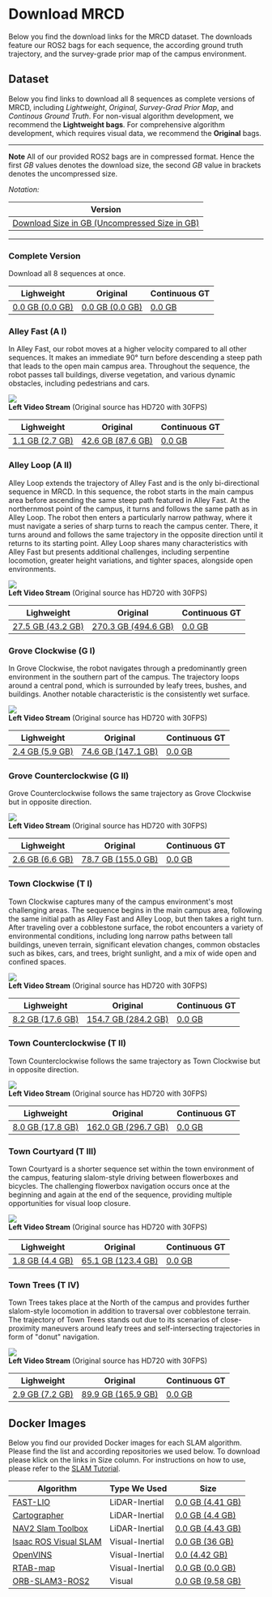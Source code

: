 # Download MRCD
Below you find the download links for the MRCD dataset. The downloads feature our ROS2 bags for each sequence, the according ground truth trajectory, and the survey-grade prior map of the campus environment.



## Dataset

Below you find links to download all 8 sequences as complete versions of MRCD, including *Lightweight*, *Original*, *Survey-Grad Prior Map*, and *Continous Ground Truth*. For non-visual algorithm development, we recommend the **Lightweight bags**. For comprehensive algorithm development, which requires visual data, we recommend the **Original** bags. 

---
**Note** All of our provided ROS2 bags are in compressed format. Hence the first *GB* values denotes the download size, the second *GB* value in brackets denotes the uncompressed size.

*Notation:*

| Version |
|-|
 [Download Size in GB (Uncompressed Size in GB)](https://sm20598.github.io/downloads)|


---

### Complete Version
Download all 8 sequences at once.

| Lighweight | Original | Continuous GT |
|-|-|-|
| [0.0 GB (0.0 GB)](https://sm20598.github.io/downloads)| [0.0 GB (0.0 GB)](https://sm20598.github.io/downloads)| [0.0 GB](https://sm20598.github.io/downloads) |

### Alley Fast (A I)
In Alley Fast, our robot moves at a higher velocity compared to all other sequences. It makes an immediate 90° turn before descending a steep path that leads to the open main campus area. Throughout the sequence, the robot passes tall buildings, diverse vegetation, and various dynamic obstacles, including pedestrians and cars.

![](gifs/alley_fast_left.gif)<br>
**Left Video Stream** (Original source has HD720 with 30FPS)

| Lighweight | Original | Continuous GT |
|-|-|-| 
| [1.1 GB (2.7 GB)](https://sm20598.github.io/downloads)| [42.6 GB (87.6 GB)](https://sm20598.github.io/downloads)| [0.0 GB](https://sm20598.github.io/downloads) |

### Alley Loop (A II)
Alley Loop extends the trajectory of Alley Fast and is the only bi-directional sequence in MRCD. In this sequence, the robot starts in the main campus area before ascending the same steep path featured in Alley Fast. At the northernmost point of the campus, it turns and follows the same path as in Alley Loop. The robot then enters a particularly narrow pathway, where it must navigate a series of sharp turns to reach the campus center. There, it turns around and follows the same trajectory in the opposite direction until it returns to its starting point. Alley Loop shares many characteristics with Alley Fast but presents additional challenges, including serpentine locomotion, greater height variations, and tighter spaces, alongside open environments.

![](gifs/alley_loop_left.gif)<br>
**Left Video Stream** (Original source has HD720 with 30FPS)

| Lighweight | Original | Continuous GT |
|-|-|-|
| [27.5 GB (43.2 GB)](https://sm20598.github.io/downloads)| [270.3 GB (494.6 GB)](https://sm20598.github.io/downloads)| [0.0 GB](https://sm20598.github.io/downloads) | 

### Grove Clockwise (G I)
In Grove Clockwise, the robot navigates through a predominantly green environment in the southern part of the campus. The trajectory loops around a central pond, which is surrounded by leafy trees, bushes, and buildings. Another notable characteristic is the consistently wet surface.

![](gifs/grove_clockwise_left.gif)<br>
**Left Video Stream** (Original source has HD720 with 30FPS)

| Lighweight | Original | Continuous GT |
|-|-|-|
| [2.4 GB (5.9 GB)](https://sm20598.github.io/downloads)| [74.6 GB (147.1 GB)](https://sm20598.github.io/downloads)| [0.0 GB](https://sm20598.github.io/downloads) | 

### Grove Counterclockwise (G II)
Grove Counterclockwise follows the same trajectory as Grove Clockwise but in opposite direction.

![](gifs/grove_counterclockwise_left.gif)<br>
**Left Video Stream** (Original source has HD720 with 30FPS)

| Lighweight | Original | Continuous GT |
|-|-|-|
| [2.6 GB (6.6 GB)](https://sm20598.github.io/downloads)| [78.7 GB (155.0 GB)](https://sm20598.github.io/downloads)| [0.0 GB](https://sm20598.github.io/downloads) | 

### Town Clockwise (T I)
Town Clockwise captures many of the campus environment's most challenging areas. The sequence begins in the main campus area, following the same initial path as Alley Fast and Alley Loop, but then takes a right turn. After traveling over a cobblestone surface, the robot encounters a variety of environmental conditions, including long narrow paths between tall buildings, uneven terrain, significant elevation changes, common obstacles such as bikes, cars, and trees, bright sunlight, and a mix of wide open and confined spaces.

![](gifs/town_clockwise_left.gif)<br>
**Left Video Stream** (Original source has HD720 with 30FPS)

| Lighweight | Original | Continuous GT |
|-|-|-|
| [8.2 GB (17.6 GB)](https://sm20598.github.io/downloads)| [154.7 GB (284.2 GB)](https://sm20598.github.io/downloads)| [0.0 GB](https://sm20598.github.io/downloads) | 

### Town Counterclockwise (T II)
Town Counterclockwise follows the same trajectory as Town Clockwise but in opposite direction.

![](gifs/town_counterclockwise_left.gif)<br>
**Left Video Stream** (Original source has HD720 with 30FPS)

| Lighweight | Original | Continuous GT |
|-|-|-|
| [8.0 GB (17.8 GB)](https://sm20598.github.io/downloads)| [162.0 GB (296.7 GB)](https://sm20598.github.io/downloads)| [0.0 GB](https://sm20598.github.io/downloads) | 

### Town Courtyard (T III)
Town Courtyard is a shorter sequence set within the town environment of the campus, featuring slalom-style driving between flowerboxes and bicycles. The challenging flowerbox navigation occurs once at the beginning and again at the end of the sequence, providing multiple opportunities for visual loop closure.

![](gifs/town_courtyard_left.gif)<br>
**Left Video Stream** (Original source has HD720 with 30FPS)

| Lighweight | Original | Continuous GT |
|-|-|-|
| [1.8 GB (4.4 GB)](https://sm20598.github.io/downloads)| [65.1 GB (123.4 GB)](https://sm20598.github.io/downloads)| [0.0 GB](https://sm20598.github.io/downloads) | 

### Town Trees (T IV)
Town Trees takes place at the North of the campus and provides further slalom-style locomotion in addition to traversal over cobblestone terrain. The trajectory of Town Trees stands out due to its scenarios of close-proximity maneuvers around leafy trees and self-intersecting trajectories in form of "donut" navigation.

![](gifs/town_trees_left.gif)<br>
**Left Video Stream** (Original source has HD720 with 30FPS)

| Lighweight | Original | Continuous GT |
|-|-|-|
| [2.9 GB (7.2 GB)](https://sm20598.github.io/downloads)| [89.9 GB (165.9 GB)](https://sm20598.github.io/downloads)| [0.0 GB](https://sm20598.github.io/downloads) |

## Docker Images
Below you find our provided Docker images for each SLAM algorithm. Please find the list and according repositories we used below. To download please klick on the links in Size column. For instructions on how to use, please refer to the [SLAM Tutorial](https://sm20598.github.io/slam-tutorial).


| Algorithm | Type We Used | Size |
|-|-|-|
| [FAST-LIO](https://github.com/hku-mars/FAST_LIO.git)| LiDAR-Inertial | [0.0 GB (4.41 GB)](https://sm20598.github.io/downloads)|
| [Cartographer](https://github.com/cartographer-project/cartographer) | LiDAR-Inertial | [0.0 GB (4.4 GB)](https://sm20598.github.io/downloads)|
| [NAV2 Slam Toolbox](https://github.com/SteveMacenski/slam_toolbox) | LiDAR-Inertial  | [0.0 GB (4.43 GB)](https://sm20598.github.io/downloads)|
| [Isaac ROS Visual SLAM](https://github.com/NVIDIA-ISAAC-ROS/isaac_ros_visual_slam) | Visual-Inertial   | [0.0 GB (36 GB)](https://sm20598.github.io/downloads)|
| [OpenVINS](https://github.com/rpng/open_vins/tree/master) | Visual-Inertial  | [0.0 (4.42 GB)](https://sm20598.github.io/downloads)|
| [RTAB-map](https://github.com/introlab/rtabmap_ros) | Visual-Inertial | [0.0 GB (0.0 GB)](https://sm20598.github.io/downloads)|
| [ORB-SLAM3-ROS2](https://github.com/jnskkmhr/orbslam3) | Visual | [0.0 GB (9.58 GB)](https://sm20598.github.io/downloads)|
